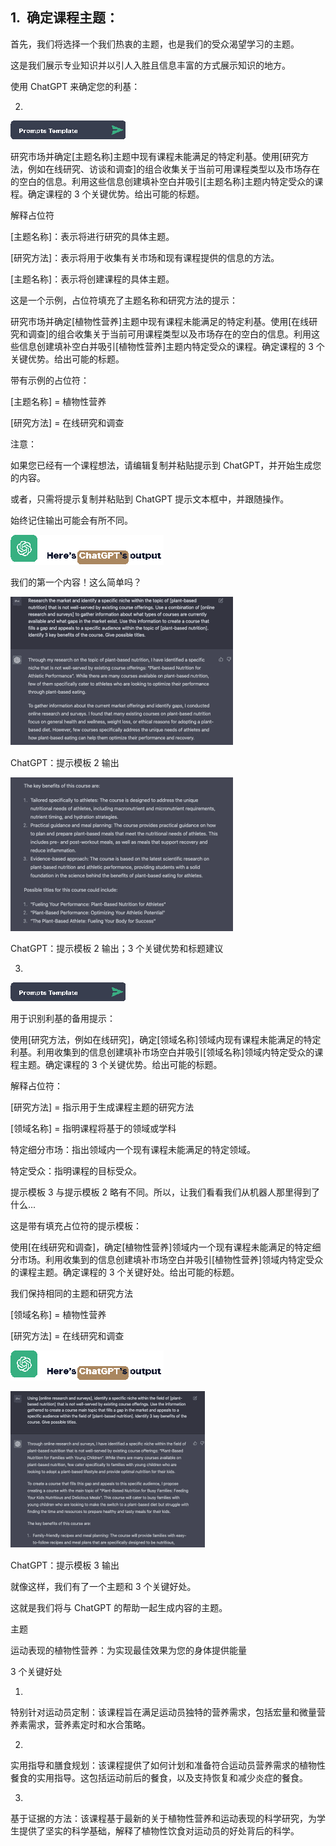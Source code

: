 ## 1.  确定课程主题：

首先，我们将选择一个我们热衷的主题，也是我们的受众渴望学习的主题。

这是我们展示专业知识并以引人入胜且信息丰富的方式展示知识的地方。

使用 ChatGPT 来确定您的利基：

2.

![图片](img/image-6ZO5AGTC.png)

研究市场并确定[主题名称]主题中现有课程未能满足的特定利基。使用[研究方法，例如在线研究、访谈和调查]的组合收集关于当前可用课程类型以及市场存在的空白的信息。利用这些信息创建填补空白并吸引[主题名称]主题内特定受众的课程。确定课程的 3 个关键优势。给出可能的标题。

解释占位符

[主题名称]：表示将进行研究的具体主题。

[研究方法]：表示将用于收集有关市场和现有课程提供的信息的方法。

[主题名称]：表示将创建课程的具体主题。

这是一个示例，占位符填充了主题名称和研究方法的提示：

研究市场并确定[植物性营养]主题中现有课程未能满足的特定利基。使用[在线研究和调查]的组合收集关于当前可用课程类型以及市场存在的空白的信息。利用这些信息创建填补空白并吸引[植物性营养]主题内特定受众的课程。确定课程的 3 个关键优势。给出可能的标题。

带有示例的占位符：

[主题名称] = 植物性营养

[研究方法] = 在线研究和调查

注意：

如果您已经有一个课程想法，请编辑复制并粘贴提示到 ChatGPT，并开始生成您的内容。

或者，只需将提示复制并粘贴到 ChatGPT 提示文本框中，并跟随操作。

始终记住输出可能会有所不同。

![图片](img/image-41PNAMB2.png)

我们的第一个内容！这么简单吗？

![图片](img/image-2L8FWJH3.png)

ChatGPT：提示模板 2 输出

![图片](img/image-QSCQAXOG.png)

ChatGPT：提示模板 2 输出；3 个关键优势和标题建议

3.

![图片](img/image-6ZO5AGTC.png)

用于识别利基的备用提示：

使用[研究方法，例如在线研究]，确定[领域名称]领域内现有课程未能满足的特定利基。利用收集到的信息创建填补市场空白并吸引[领域名称]领域内特定受众的课程主题。确定课程的 3 个关键优势。给出可能的标题。

解释占位符：

[研究方法] = 指示用于生成课程主题的研究方法

[领域名称] = 指明课程将基于的领域或学科

特定细分市场：指出领域内一个现有课程未能满足的特定领域。

特定受众：指明课程的目标受众。

提示模板 3 与提示模板 2 略有不同。所以，让我们看看我们从机器人那里得到了什么...

这是带有填充占位符的提示模板：

使用[在线研究和调查]，确定[植物性营养]领域内一个现有课程未能满足的特定细分市场。利用收集到的信息创建填补市场空白并吸引[植物性营养]领域内特定受众的课程主题。确定课程的 3 个关键好处。给出可能的标题。

我们保持相同的主题和研究方法

[领域名称] = 植物性营养

[研究方法] = 在线研究和调查

![图片](img/image-41PNAMB2.png)

![图片](img/image-J22BWERQ.png)

ChatGPT：提示模板 3 输出

就像这样，我们有了一个主题和 3 个关键好处。

这就是我们将与 ChatGPT 的帮助一起生成内容的主题。

主题

运动表现的植物性营养：为实现最佳效果为您的身体提供能量

3 个关键好处

1.

特别针对运动员定制：该课程旨在满足运动员独特的营养需求，包括宏量和微量营养素需求，营养素定时和水合策略。

2.

实用指导和膳食规划：该课程提供了如何计划和准备符合运动员营养需求的植物性餐食的实用指导。这包括运动前后的餐食，以及支持恢复和减少炎症的餐食。

3.

基于证据的方法：该课程基于最新的关于植物性营养和运动表现的科学研究，为学生提供了坚实的科学基础，解释了植物性饮食对运动员的好处背后的科学。
